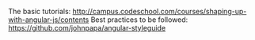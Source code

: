 The basic tutorials: http://campus.codeschool.com/courses/shaping-up-with-angular-js/contents
Best practices to be followed: https://github.com/johnpapa/angular-styleguide
